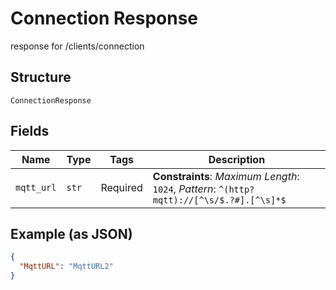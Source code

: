 
# Connection Response

response for /clients/connection

## Structure

`ConnectionResponse`

## Fields

| Name | Type | Tags | Description |
|  --- | --- | --- | --- |
| `mqtt_url` | `str` | Required | **Constraints**: *Maximum Length*: `1024`, *Pattern*: `^(http?mqtt)://[^\s/$.?#].[^\s]*$` |

## Example (as JSON)

```json
{
  "MqttURL": "MqttURL2"
}
```

